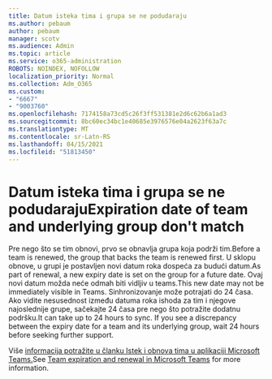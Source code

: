 ```yaml
---
title: Datum isteka tima i grupa se ne podudaraju
ms.author: pebaum
author: pebaum
manager: scotv
ms.audience: Admin
ms.topic: article
ms.service: o365-administration
ROBOTS: NOINDEX, NOFOLLOW
localization_priority: Normal
ms.collection: Adm_O365
ms.custom:
- "6667"
- "9003760"
ms.openlocfilehash: 7174158a73cd5c26f3ff531381e2d6c62b6a1ad3
ms.sourcegitcommit: 8bc60ec34bc1e40685e3976576e04a2623f63a7c
ms.translationtype: MT
ms.contentlocale: sr-Latn-RS
ms.lasthandoff: 04/15/2021
ms.locfileid: "51813450"
---
```

# <a name="expiration-date-of-team-and-underlying-group-dont-match"></a><span data-ttu-id="01223-102">Datum isteka tima i grupa se ne podudaraju</span><span class="sxs-lookup"><span data-stu-id="01223-102">Expiration date of team and underlying group don't match</span></span>

<span data-ttu-id="01223-103">Pre nego što se tim obnovi, prvo se obnavlja grupa koja podrži tim.</span><span class="sxs-lookup"><span data-stu-id="01223-103">Before a team is renewed, the group that backs the team is renewed first.</span></span> <span data-ttu-id="01223-104">U sklopu obnove, u grupi je postavljen novi datum roka dospeća za budući datum.</span><span class="sxs-lookup"><span data-stu-id="01223-104">As part of renewal, a new expiry date is set on the group for a future date.</span></span> <span data-ttu-id="01223-105">Ovaj novi datum možda neće odmah biti vidljiv u teams.</span><span class="sxs-lookup"><span data-stu-id="01223-105">This new date may not be immediately visible in Teams.</span></span> <span data-ttu-id="01223-106">Sinhronizovanje može potrajati do 24 časa. Ako vidite nesusednost između datuma roka ishoda za tim i njegove najoslednije grupe, sačekajte 24 časa pre nego što potražite dodatnu podršku.</span><span class="sxs-lookup"><span data-stu-id="01223-106">It can take up to 24 hours to sync. If you see a discrepancy between the expiry date for a team and its underlying group, wait 24 hours before seeking further support.</span></span>  

<span data-ttu-id="01223-107">Više [informacija potražite u članku Istek i obnova tima u aplikaciji Microsoft Teams.](https://docs.microsoft.com/microsoftteams/team-expiration-renewal)</span><span class="sxs-lookup"><span data-stu-id="01223-107">See [Team expiration and renewal in Microsoft Teams](https://docs.microsoft.com/microsoftteams/team-expiration-renewal)  for more information.</span></span>
